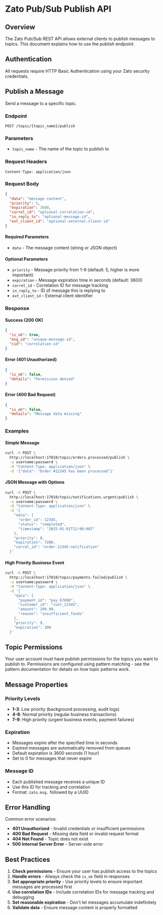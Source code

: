 # Zato Pub/Sub Publish API

## Overview

The Zato Pub/Sub REST API allows external clients to publish messages to topics. This document explains how to use the publish endpoint.

## Authentication

All requests require HTTP Basic Authentication using your Zato security credentials.

## Publish a Message

Send a message to a specific topic.

### Endpoint
```
POST /topic/{topic_name}/publish
```

### Parameters
- `topic_name` - The name of the topic to publish to

### Request Headers
```
Content-Type: application/json
```

### Request Body
```json
{
  "data": "message content",
  "priority": 5,
  "expiration": 3600,
  "correl_id": "optional-correlation-id",
  "in_reply_to": "optional-message-id",
  "ext_client_id": "optional-external-client-id"
}
```

#### Required Parameters
- `data` - The message content (string or JSON object)

#### Optional Parameters
- `priority` - Message priority from 1-9 (default: 5, higher is more important)
- `expiration` - Message expiration time in seconds (default: 3600)
- `correl_id` - Correlation ID for message tracking
- `in_reply_to` - ID of message this is replying to
- `ext_client_id` - External client identifier

### Response

#### Success (200 OK)
```json
{
  "is_ok": true,
  "msg_id": "unique-message-id",
  "cid": "correlation-id"
}
```

#### Error (401 Unauthorized)
```json
{
  "is_ok": false,
  "details": "Permission denied"
}
```

#### Error (400 Bad Request)
```json
{
  "is_ok": false,
  "details": "Message data missing"
}
```

### Examples

#### Simple Message
```bash
curl -X POST \
  http://localhost:17010/topic/orders.processed/publish \
  -u username:password \
  -H "Content-Type: application/json" \
  -d '{"data": "Order #12345 has been processed"}'
```

#### JSON Message with Options
```bash
curl -X POST \
  http://localhost:17010/topic/notifications.urgent/publish \
  -u username:password \
  -H "Content-Type: application/json" \
  -d '{
    "data": {
      "order_id": 12345,
      "status": "completed",
      "timestamp": "2025-01-01T12:00:00Z"
    },
    "priority": 8,
    "expiration": 7200,
    "correl_id": "order-12345-notification"
  }'
```

#### High Priority Business Event
```bash
curl -X POST \
  http://localhost:17010/topic/payments.failed/publish \
  -u username:password \
  -H "Content-Type: application/json" \
  -d '{
    "data": {
      "payment_id": "pay_67890",
      "customer_id": "cust_12345",
      "amount": 299.99,
      "reason": "insufficient_funds"
    },
    "priority": 9,
    "expiration": 300
  }'
```

## Topic Permissions

Your user account must have publish permissions for the topics you want to publish to. Permissions are configured
using pattern matching - see the pattern documentation for details on how topic patterns work.

## Message Properties

### Priority Levels
- **1-3**: Low priority (background processing, audit logs)
- **4-6**: Normal priority (regular business transactions)
- **7-9**: High priority (urgent business events, payment failures)

### Expiration
- Messages expire after the specified time in seconds
- Expired messages are automatically removed from queues
- Default expiration is 3600 seconds (1 hour)
- Set to 0 for messages that never expire

### Message ID
- Each published message receives a unique ID
- Use this ID for tracking and correlation
- Format: `zato.msg.` followed by a UUID

## Error Handling

Common error scenarios:
- **401 Unauthorized** - Invalid credentials or insufficient permissions
- **400 Bad Request** - Missing data field or invalid request format
- **404 Not Found** - Topic does not exist
- **500 Internal Server Error** - Server-side error

## Best Practices

1. **Check permissions** - Ensure your user has publish access to the topics
2. **Handle errors** - Always check the `is_ok` field in responses
3. **Set appropriate priority** - Use priority levels to ensure important messages are processed first
4. **Use correlation IDs** - Include correlation IDs for message tracking and debugging
5. **Set reasonable expiration** - Don't let messages accumulate indefinitely
6. **Validate data** - Ensure message content is properly formatted
